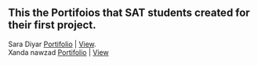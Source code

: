 ## This the Portifoios that SAT students created for their first project.

Sara Diyar [Portifolio](https://www.github.com/saradiyar/portifolio) | [View](https://www.saradiyar.netlify.com). <br/>
Xanda nawzad [Portifolio](https://github.com/XandaNawzad/portfolio-xanda.git) | [View](https://www.xandanawzad.netlify.app)

